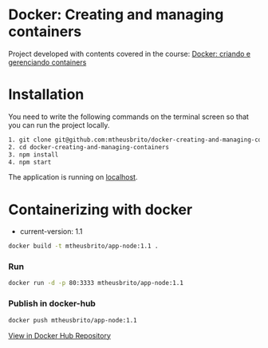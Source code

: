 # Docker: Creating and managing containers


Project developed with contents covered in the course: [Docker: criando e gerenciando containers](https://www.alura.com.br/curso-online-docker-criando-gerenciando-containers?gclid=EAIaIQobChMIi4D-7bLF_QIVwehcCh0AbQDOEAAYASAAEgJ1nvD_BwE)

# Installation

You need to write the following commands on the terminal screen so that you can run the project locally.

```sh
1. git clone git@github.com:mtheusbrito/docker-creating-and-managing-containers.git
2. cd docker-creating-and-managing-containers
3. npm install
4. npm start
```

The application is running on [localhost](http://localhost).



# Containerizing with docker
- current-version: 1.1

```sh 
docker build -t mtheusbrito/app-node:1.1 .
```

### Run

```sh
docker run -d -p 80:3333 mtheusbrito/app-node:1.1

```


### Publish in docker-hub 
```sh
docker push mtheusbrito/app-node:1.1
```


[View in Docker Hub Repository](https://hub.docker.com/r/mtheusbrito/app-node)


